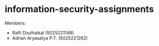 # information-security-assignments

Members:
- Rafli Dzulhaikal (5025221148)
- Adrian Aryasatya P.T. (5025221262)
